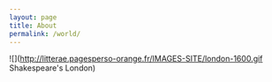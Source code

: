 ```yaml
---
layout: page
title: About
permalink: /world/
---
```


![](http://litterae.pagesperso-orange.fr/IMAGES-SITE/london-1600.gif Shakespeare's London)
